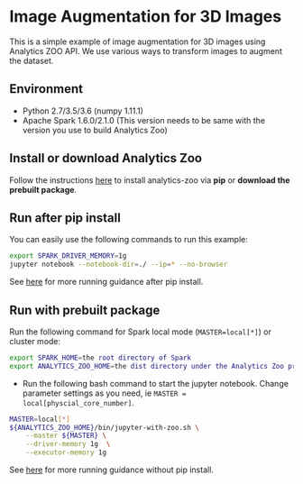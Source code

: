 # Image Augmentation for 3D Images
This is a simple example of image augmentation for 3D images using Analytics ZOO API. We use various ways to transform images to augment the dataset.

## Environment
* Python 2.7/3.5/3.6 (numpy 1.11.1)
* Apache Spark 1.6.0/2.1.0 (This version needs to be same with the version you use to build Analytics Zoo)

## Install or download Analytics Zoo
Follow the instructions [here](https://analytics-zoo.github.io/master/#PythonUserGuide/install/) to install analytics-zoo via __pip__ or __download the prebuilt package__.

## Run after pip install
You can easily use the following commands to run this example:
```bash
export SPARK_DRIVER_MEMORY=1g
jupyter notebook --notebook-dir=./ --ip=* --no-browser
```
See [here](https://analytics-zoo.github.io/master/#PythonUserGuide/run/#run-after-pip-install) for more running guidance after pip install.

## Run with prebuilt package
Run the following command for Spark local mode (`MASTER=local[*]`) or cluster mode:
```bash
export SPARK_HOME=the root directory of Spark
export ANALYTICS_ZOO_HOME=the dist directory under the Analytics Zoo project
```

* Run the following bash command to start the jupyter notebook. Change parameter settings as you need, ie `MASTER = local[physcial_core_number]`.
```bash
MASTER=local[*]
${ANALYTICS_ZOO_HOME}/bin/jupyter-with-zoo.sh \
    --master ${MASTER} \
    --driver-memory 1g  \
    --executor-memory 1g
```

See [here](https://analytics-zoo.github.io/master/#PythonUserGuide/run/#run-without-pip-install) for more running guidance without pip install.
